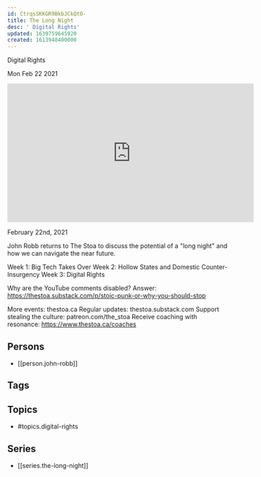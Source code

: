 ```yaml
---
id: CtrqsSKKGR9BkbJCkQtO-
title: The Long Night
desc: ' Digital Rights'
updated: 1639759645920
created: 1613948400000
---
```



 Digital Rights

Mon Feb 22 2021

<iframe width="560" height="315" src="https://www.youtube.com/embed/7SkNXRvs8do" title="The Long Night: Digital Rights w/ John Robb" frameborder="0" allow="accelerometer; autoplay; clipboard-write; encrypted-media; gyroscope; picture-in-picture" allowfullscreen ></iframe>

February 22nd, 2021

John Robb returns to The Stoa to discuss the potential of a "long night" and how we can navigate the near future. 

Week 1: Big Tech Takes Over
Week 2: Hollow States and Domestic Counter-Insurgency
Week 3: Digital Rights

Why are the YouTube comments disabled? Answer: https://thestoa.substack.com/p/stoic-punk-or-why-you-should-stop

More events: thestoa.ca
Regular updates: thestoa.substack.com
Support stealing the culture: patreon.com/the_stoa
Receive coaching with resonance: https://www.thestoa.ca/coaches

## Persons

- [[person.john-robb]]

## Tags



## Topics

- #topics.digital-rights

## Series

- [[series.the-long-night]]

